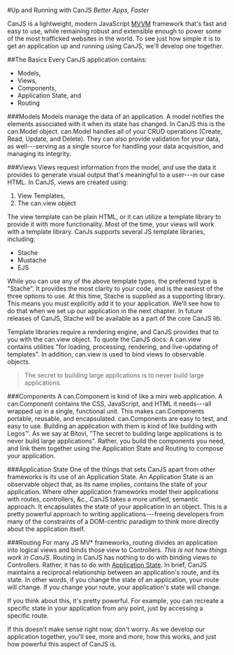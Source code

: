 #Up and Running with CanJS <a name="introduction"></a>
*Better Apps, Faster*

CanJS is a lightweight, modern JavaScript [MVVM](https://en.wikipedia.org/wiki/Model_View_ViewModel) framework that's fast and easy to use, while remaining robust and extensible enough to power some of the most trafficked websites in the world. To see just how simple it is to get an application up and running using CanJS, we'll develop one together.

##The Basics
Every CanJS application contains:

- Models,
- Views,
- Components,
- Application State, and
- Routing

###Models
Models manage the data of an application. A model notifies the elements associated with it when its state has changed. In CanJS this is the can.Model object. can.Model handles all of your CRUD operations (Create, Read, Update, and Delete). They can also provide validation for your data, as well---serving as a single source for handling your data acquisition, and managing its integrity.

###Views
Views request information from the model, and use the data it provides to generate visual output that's meaningful to a user---in our case HTML. In CanJS, views are created using:

1. View Templates,
2. The can.view object

The view template can be plain HTML, or it can utilize a template library to provide it with more functionality. Most of the time, your views will work with a template library. CanJs supports several JS template libraries, including:

- Stache
- Mustache
- EJS

While you can use any of the above template types, the preferred type is "Stache". It provides the most clarity to your code, and is the easiest of the three options to use. At this time, Stache is supplied as a supporting library. This means you must explicitly add it to your application. We'll see how to do that when we set up our application in the next chapter. In future releases of CanJS, Stache will be available as a part of the core CanJS lib.

Template libraries require a rendering engine, and CanJS provides that to you with the can.view object. To quote the CanJS docs: A can.view contains utilities "for loading, processing, rendering, and live-updating of templates". In addition, can.view is used to bind views to observable objects.

> The secret to building large applications is to never build large applications.

###Components
A can.Component is kind of like a mini web application. A can.Component contains the CSS, JavaScript, and HTML it needs---all wrapped up in a single, functional unit. This makes can.Components portable, reusable, and encapsulated. can.Components are easy to test, and easy to use. Building an application with them is kind of like building with Legos&trade;. As we say at Bitovi, "The secret to building large applications is to never build large applications". Rather, you build the components you need, and link them together using the Application State and Routing to compose your application.

###Application State
One of the things that sets CanJS apart from other frameworks is its use of an Application State. An Application State is an observable object that, as its name implies, contains the state of your application. Where other application frameworks model their applications with routes, controllers, &c., CanJS takes a more unified, semantic approach. It encapsulates the state of your application in an object. This is a pretty powerful approach to writing applications---freeing developers from many of the constraints of a DOM-centric paradigm to think more directly about the application itself.

###Routing
For many JS MV* frameworks, routing divides an application into logical views and binds those view to Controllers. *This is not how things work in CanJS*. Routing in CanJS has nothing to do with binding views to Controllers. Rather, it has to do with [Application State](#app-state). In brief, CanJS maintains a reciprocal relationship between an application's route, and its state. In other words, if you change the state of an application, your route will change. If you change your route, your application's state will change.

If you think about this, it's pretty powerful. For example, you can recreate a specific state in your application from any point, just by accessing a specific route.

If this doesn't make sense right now, don't worry. As we develop our application together, you'll see, more and more, how this works, and just how powerful this aspect of CanJS is.